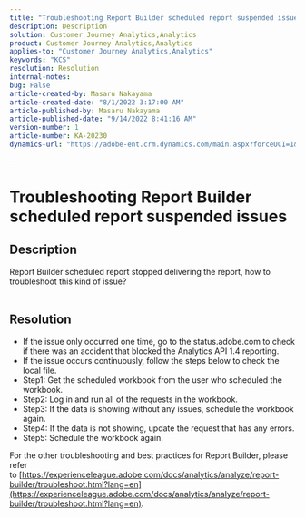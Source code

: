 ```yaml
---
title: "Troubleshooting Report Builder scheduled report suspended issues"
description: Description
solution: Customer Journey Analytics,Analytics
product: Customer Journey Analytics,Analytics
applies-to: "Customer Journey Analytics,Analytics"
keywords: "KCS"
resolution: Resolution
internal-notes: 
bug: False
article-created-by: Masaru Nakayama
article-created-date: "8/1/2022 3:17:00 AM"
article-published-by: Masaru Nakayama
article-published-date: "9/14/2022 8:41:16 AM"
version-number: 1
article-number: KA-20230
dynamics-url: "https://adobe-ent.crm.dynamics.com/main.aspx?forceUCI=1&pagetype=entityrecord&etn=knowledgearticle&id=bd999166-4811-ed11-b83d-00224808629f"

---
```

# Troubleshooting Report Builder scheduled report suspended issues

## Description

Report Builder scheduled report stopped delivering the report, how to troubleshoot this kind of issue?
<br> 

## Resolution


- If the issue only occurred one time, go to the status.adobe.com to check if there was an accident that blocked the Analytics API 1.4 reporting.
- If the issue occurs continuously, follow the steps below to check the local file.
- Step1: Get the scheduled workbook from the user who scheduled the workbook.
- Step2: Log in and run all of the requests in the workbook.
- Step3: If the data is showing without any issues, schedule the workbook again.
- Step4: If the data is not showing, update the request that has any errors.
- Step5: Schedule the workbook again.


For the other troubleshooting and best practices for Report Builder, please refer to [https://experienceleague.adobe.com/docs/analytics/analyze/report-builder/troubleshoot.html?lang=en](https://experienceleague.adobe.com/docs/analytics/analyze/report-builder/troubleshoot.html?lang=en).
